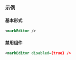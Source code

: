 ### 示例
#### 基本形式

<div class="m-example"></div>

```xml
<markEditor />
```

#### 禁用组件

<div class="m-example"></div>

```xml
<markEditor disabled={true} />
```
